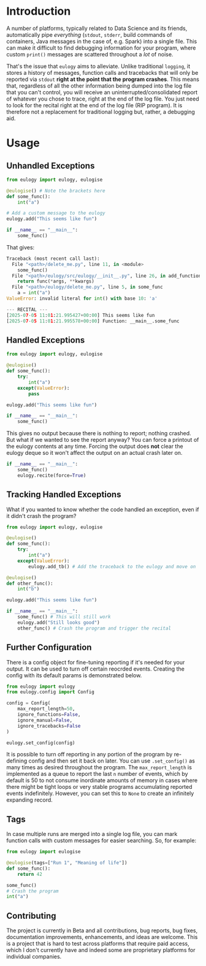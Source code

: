# Introduction
A number of platforms, typically related to Data Science and its friends, automatically pipe _everything_ (`stdout`, `stderr`, build commands of containers, Java messages in the case of, e.g. Spark) into a single file. This can make it difficult to find debugging information for your program, where custom `print()` messages are scattered throughout a _lot_ of noise.

That's the issue that `eulogy` aims to alleviate. Unlike traditional `logging`, it stores a history of messages, function calls and tracebacks that will only be reported via `stdout` **right at the point that the program crashes**. This means that, regardless of all the other information being dumped into the log file that you can't control, you will receive an uninterrupted/consolidated report of whatever you chose to trace, right at the end of the log file. You just need to look for the recital right at the end of the log file (RIP program). It is therefore not a replacement for traditional logging but, rather, a debugging aid.

# Usage

## Unhandled Exceptions
```python
from eulogy import eulogy, eulogise

@eulogise() # Note the brackets here
def some_func():
    int("a")

# Add a custom message to the eulogy
eulogy.add("This seems like fun")

if __name__ == "__main__":
    some_func()
```

That gives:
```python
Traceback (most recent call last):
  File "<path>/delete_me.py", line 11, in <module>
    some_func()
  File "<path>/eulogy/src/eulogy/__init__.py", line 26, in add_function_log
    return func(*args, **kwargs)
  File "<path>/eulogy/delete_me.py", line 5, in some_func
    a = int("a")
ValueError: invalid literal for int() with base 10: 'a'

--- RECITAL ---
[2025-07-05 11:01:21.995427+00:00] This seems like fun
[2025-07-05 11:01:21.995578+00:00] Function: __main__.some_func
```

## Handled Exceptions
```python
from eulogy import eulogy, eulogise

@eulogise()
def some_func():
    try:
        int("a")
    except(ValueError):
        pass

eulogy.add("This seems like fun")

if __name__ == "__main__":
    some_func()
```
This gives no output because there is nothing to report; nothing crashed. But what if we wanted to see the report anyway? You can force a printout of the eulogy contents at any time. Forcing the output does **not** clear the eulogy deque so it won't affect the output on an actual crash later on.
```python
if __name__ == "__main__":
    some_func()
    eulogy.recite(force=True)
```

## Tracking Handled Exceptions
What if you wanted to know whether the code handled an exception, even if it didn't crash the program?
```python
from eulogy import eulogy, eulogise

@eulogise()
def some_func():
    try:
        int("a")
    except(ValueError):
        eulogy.add_tb() # Add the traceback to the eulogy and move on

@eulogise()
def other_func():
    int("b")

eulogy.add("This seems like fun")

if __name__ == "__main__":
    some_func() # This will still work
    eulogy.add("Still looks good")
    other_func() # Crash the program and trigger the recital
```

## Further Configuration
There is a config object for fine-tuning reporting if it's needed for your output. It can be used to turn off certain reocrded events. Creating the config with its default params is demonstrated below.

```python
from eulogy import eulogy
from eulogy.config import Config

config = Config(
    max_report_length=50,
    ignore_functions=False,
    ignore_manual=False,
    ignore_tracebacks=False
)

eulogy.set_config(config)
```
It is possible to turn off reporting in any portion of the program by re-defining config and then set it back on later. You can use `.set_config()` as many times as desired throughout the program. The `max_report_length` is implemented as a queue to report the last `n` number of events, which by default is 50 to not consume inordinate amounts of memory in cases where there might be tight loops or very stable programs accumulating reported events indefinitely. However, you can set this to `None` to create an infinitely expanding record.

## Tags
In case multiple runs are merged into a single log file, you can mark function calls with custom messages for easier searching. So, for example:
```python
from eulogy import eulogise

@eulogise(tags=["Run 1", "Meaning of life"])
def some_func():
    return 42

some_func()
# Crash the program
int("a")
```

## Contributing
The project is currently in Beta and all contributions, bug reports, bug fixes, documentation improvements, enhancements, and ideas are welcome. This is a project that is hard to test across platforms that require paid access, which I don't currently have and indeed some are proprietary platforms for individual companies.